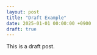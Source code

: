 ```yaml
---
layout: post
title: "Draft Example"
date: 2025-01-01 00:00:00 +0900
draft: true
---
```


This is a draft post.
